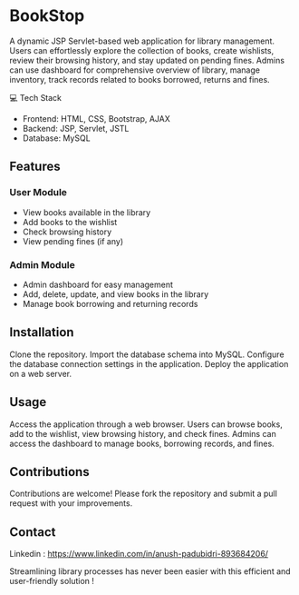 # BookStop

A dynamic JSP Servlet-based web application for library management. Users can effortlessly explore the collection of books, create wishlists, review their browsing history, and stay updated on pending fines. Admins can use dashboard for comprehensive overview of library, manage inventory, track records related to books borrowed, returns and fines. 

:computer: Tech Stack
- Frontend: HTML, CSS, Bootstrap, AJAX
- Backend: JSP, Servlet, JSTL
- Database: MySQL

## Features

### User Module
- View books available in the library
- Add books to the wishlist
- Check browsing history
-  View pending fines (if any)

### Admin Module
- Admin dashboard for easy management
- Add, delete, update, and view books in the library
- Manage book borrowing and returning records

## Installation
Clone the repository.
Import the database schema into MySQL.
Configure the database connection settings in the application.
Deploy the application on a web server.

## Usage
Access the application through a web browser.
Users can browse books, add to the wishlist, view browsing history, and check fines.
Admins can access the dashboard to manage books, borrowing records, and fines.

## Contributions
Contributions are welcome! Please fork the repository and submit a pull request with your improvements.

## Contact
Linkedin : https://www.linkedin.com/in/anush-padubidri-893684206/

Streamlining library processes has never been easier with this efficient and user-friendly solution !

